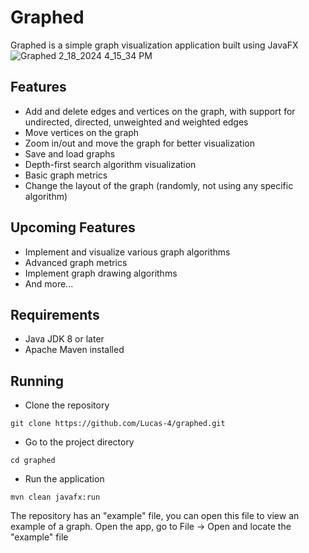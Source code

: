 # Graphed

Graphed is a simple graph visualization application built using JavaFX
![Graphed 2_18_2024 4_15_34 PM](https://github.com/Lucas-4/graphed/assets/96730880/ab8d489f-a61d-4ace-afee-9958f41f3d42)


## Features

* Add and delete edges and vertices on the graph, with support for undirected, directed, unweighted and weighted edges
* Move vertices on the graph
* Zoom in/out and move the graph for better visualization
* Save and load graphs
* Depth-first search algorithm visualization
* Basic graph metrics
* Change the layout of the graph (randomly, not using any specific algorithm)

## Upcoming Features

* Implement and visualize various graph algorithms
* Advanced graph metrics
* Implement graph drawing algorithms
* And more...

## Requirements

* Java JDK 8 or later
* Apache Maven installed

## Running

* Clone the repository

```
git clone https://github.com/Lucas-4/graphed.git
```

* Go to the project directory

```
cd graphed
```

* Run the application

```
mvn clean javafx:run
```

The repository has an "example" file, you can open this file to view an example of a graph. Open the app, go to File -> Open and locate the "example" file
